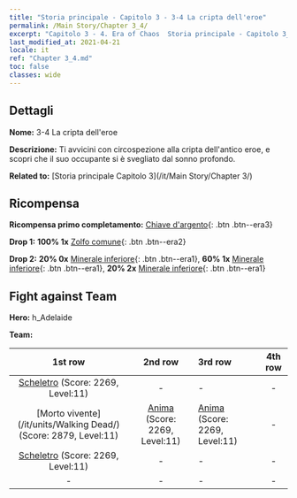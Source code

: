```yaml
---
title: "Storia principale - Capitolo 3 - 3-4 La cripta dell'eroe"
permalink: /Main Story/Chapter 3_4/
excerpt: "Capitolo 3 - 4. Era of Chaos  Storia principale - Capitolo 3_4. 3-4 La cripta dell'eroe"
last_modified_at: 2021-04-21
locale: it
ref: "Chapter 3_4.md"
toc: false
classes: wide
---
```


## Dettagli

 **Nome:** 3-4 La cripta dell'eroe

 **Descrizione:** Ti avvicini con circospezione alla cripta dell'antico eroe, e scopri che il suo occupante si è svegliato dal sonno profondo.

 **Related to:** [Storia principale Capitolo 3](/it/Main Story/Chapter 3/)

## Ricompensa

 **Ricompensa primo completamento:** [Chiave d'argento](/it/Items/con_693/){: .btn .btn--era3}

 **Drop 1:** **100% 1x** [Zolfo comune](/it/Items/mat_9/){: .btn .btn--era2}

 **Drop 2:** **20% 0x** [Minerale inferiore](/it/Items/mat_1/){: .btn .btn--era1}, **60% 1x** [Minerale inferiore](/it/Items/mat_1/){: .btn .btn--era1}, **20% 2x** [Minerale inferiore](/it/Items/mat_1/){: .btn .btn--era1}


## Fight against Team
 **Hero:** h_Adelaide

 **Team:**


  | 1st row | 2nd row | 3rd row | 4th row |
  |:----:|:----:|:----|:----:|
  | [Scheletro](/it/units/Skeleton/) (Score: 2269, Level:11)  | - | - | - |
  | [Morto vivente](/it/units/Walking Dead/) (Score: 2879, Level:11)  | [Anima](/it/units/Wight/) (Score: 2269, Level:11)  | [Anima](/it/units/Wight/) (Score: 2269, Level:11)  | - |
  | [Scheletro](/it/units/Skeleton/) (Score: 2269, Level:11)  | - | - | - |
  | - | - | - | - |


